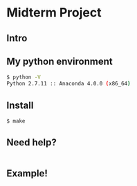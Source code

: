 # Midterm Project

## Intro

## My python environment
```sh
$ python -V
Python 2.7.11 :: Anaconda 4.0.0 (x86_64)
```

## Install
```sh
$ make
```

## Need help?
``` sh
```

## Example!
```sh
```
